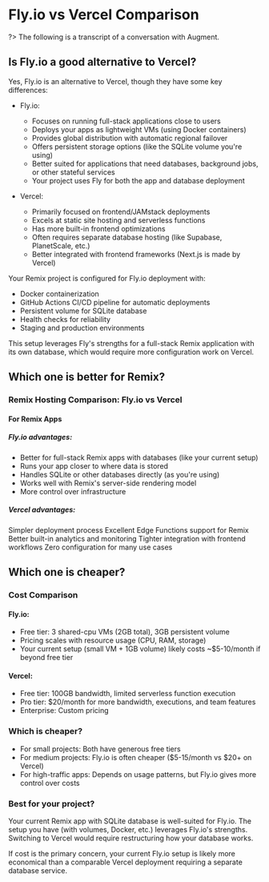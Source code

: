 # Fly.io vs Vercel Comparison

?> The following is a transcript of a conversation with Augment.

## Is Fly.io a good alternative to Vercel?

Yes, Fly.io is an alternative to Vercel, though they have some key differences:

- Fly.io:

  - Focuses on running full-stack applications close to users
  - Deploys your apps as lightweight VMs (using Docker containers)
  - Provides global distribution with automatic regional failover
  - Offers persistent storage options (like the SQLite volume you're using)
  - Better suited for applications that need databases, background jobs, or other stateful services
  - Your project uses Fly for both the app and database deployment

- Vercel:
  - Primarily focused on frontend/JAMstack deployments
  - Excels at static site hosting and serverless functions
  - Has more built-in frontend optimizations
  - Often requires separate database hosting (like Supabase, PlanetScale, etc.)
  - Better integrated with frontend frameworks (Next.js is made by Vercel)

Your Remix project is configured for Fly.io deployment with:

- Docker containerization
- GitHub Actions CI/CD pipeline for automatic deployments
- Persistent volume for SQLite database
- Health checks for reliability
- Staging and production environments

This setup leverages Fly's strengths for a full-stack Remix application with its own database, which would require more configuration work on Vercel.

## Which one is better for Remix?

### Remix Hosting Comparison: Fly.io vs Vercel

#### For Remix Apps

##### Fly.io advantages:

- Better for full-stack Remix apps with databases (like your current setup)
- Runs your app closer to where data is stored
- Handles SQLite or other databases directly (as you're using)
- Works well with Remix's server-side rendering model
- More control over infrastructure

##### Vercel advantages:

Simpler deployment process
Excellent Edge Functions support for Remix
Better built-in analytics and monitoring
Tighter integration with frontend workflows
Zero configuration for many use cases

## Which one is cheaper?

### Cost Comparison

#### Fly.io:

- Free tier: 3 shared-cpu VMs (2GB total), 3GB persistent volume
- Pricing scales with resource usage (CPU, RAM, storage)
- Your current setup (small VM + 1GB volume) likely costs ~$5-10/month if beyond free tier

#### Vercel:

- Free tier: 100GB bandwidth, limited serverless function execution
- Pro tier: $20/month for more bandwidth, executions, and team features
- Enterprise: Custom pricing

### Which is cheaper?

- For small projects: Both have generous free tiers
- For medium projects: Fly.io is often cheaper ($5-15/month vs $20+ on Vercel)
- For high-traffic apps: Depends on usage patterns, but Fly.io gives more control over costs

### Best for your project?

Your current Remix app with SQLite database is well-suited for Fly.io. The setup you have (with volumes, Docker, etc.) leverages Fly.io's strengths. Switching to Vercel would require restructuring how your database works.

If cost is the primary concern, your current Fly.io setup is likely more economical than a comparable Vercel deployment requiring a separate database service.
